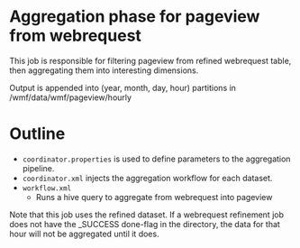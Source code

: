 # Aggregation phase for pageview from webrequest

This job is responsible for filtering pageview from
refined webrequest table, then aggregating them into
interesting dimensions.

Output is appended into (year, month, day, hour) partitions
in /wmf/data/wmf/pageview/hourly

# Outline

* ```coordinator.properties``` is used to define parameters to the
  aggregation pipeline.
* ```coordinator.xml``` injects the aggregation workflow for each dataset.
* ```workflow.xml```
  * Runs a hive query to aggregate from webrequest into pageview

Note that this job uses the refined dataset.  If a webrequest refinement job
does not have the _SUCCESS done-flag in the directory, the data for that
hour will not be aggregated until it does.
